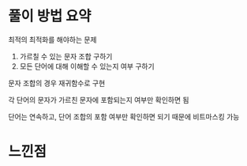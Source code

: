 # 풀이 방법 요약

최적의 최적화를 해야하는 문제

1. 가르칠 수 있는 문자 조합 구하기
2. 모든 단어에 대해 이해할 수 있는지 여부 구하기

문자 조합의 경우 재귀함수로 구현

각 단어의 문자가 가르친 문자에 포함되는지 여부만 확인하면 됨

단어는 연속하고, 단어 조합의 포함 여부만 확인하면 되기 때문에 비트마스킹 가능

# 느낀점


